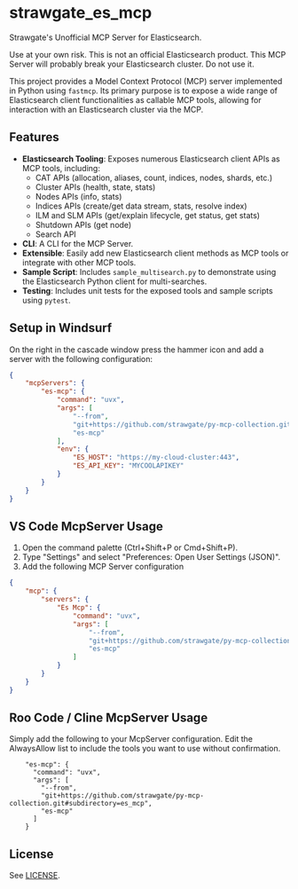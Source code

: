 # strawgate_es_mcp

Strawgate's Unofficial MCP Server for Elasticsearch.

Use at your own risk. This is not an official Elasticsearch product. This MCP Server will probably break your Elasticsearch cluster. Do not use it.

This project provides a Model Context Protocol (MCP) server implemented in Python using `fastmcp`. Its primary purpose is to expose a wide range of Elasticsearch client functionalities as callable MCP tools, allowing for interaction with an Elasticsearch cluster via the MCP.

## Features

- **Elasticsearch Tooling**: Exposes numerous Elasticsearch client APIs as MCP tools, including:
    - CAT APIs (allocation, aliases, count, indices, nodes, shards, etc.)
    - Cluster APIs (health, state, stats)
    - Nodes APIs (info, stats)
    - Indices APIs (create/get data stream, stats, resolve index)
    - ILM and SLM APIs (get/explain lifecycle, get status, get stats)
    - Shutdown APIs (get node)
    - Search API
- **CLI**: A CLI for the MCP Server.
- **Extensible**: Easily add new Elasticsearch client methods as MCP tools or integrate with other MCP tools.
- **Sample Script**: Includes `sample_multisearch.py` to demonstrate using the Elasticsearch Python client for multi-searches.
- **Testing**: Includes unit tests for the exposed tools and sample scripts using `pytest`.

## Setup in Windsurf

On the right in the cascade window press the hammer icon and add a server with the following configuration:

```json
{
    "mcpServers": {
        "es-mcp": {
            "command": "uvx",
            "args": [
                "--from",
                "git+https://github.com/strawgate/py-mcp-collection.git#subdirectory=es-mcp",
                "es-mcp"
            ],
            "env": {
                "ES_HOST": "https://my-cloud-cluster:443",
                "ES_API_KEY": "MYCOOLAPIKEY"
            }
        }
    }
}
```

## VS Code McpServer Usage

1. Open the command palette (Ctrl+Shift+P or Cmd+Shift+P).
2. Type "Settings" and select "Preferences: Open User Settings (JSON)".
3. Add the following MCP Server configuration

```json
{
    "mcp": {
        "servers": {
            "Es Mcp": {
                "command": "uvx",
                "args": [
                    "--from",
                    "git+https://github.com/strawgate/py-mcp-collection.git#subdirectory=es_mcp",
                    "es-mcp"
                ]
            }
        }
    }
}
```

## Roo Code / Cline McpServer Usage
Simply add the following to your McpServer configuration. Edit the AlwaysAllow list to include the tools you want to use without confirmation.

```
    "es-mcp": {
      "command": "uvx",
      "args": [
        "--from",
        "git+https://github.com/strawgate/py-mcp-collection.git#subdirectory=es_mcp",
        "es-mcp"
      ]
    }
```


## License

See [LICENSE](LICENSE).